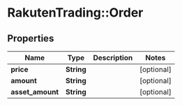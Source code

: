 # RakutenTrading::Order

## Properties
Name | Type | Description | Notes
------------ | ------------- | ------------- | -------------
**price** | **String** |  | [optional] 
**amount** | **String** |  | [optional] 
**asset_amount** | **String** |  | [optional] 

